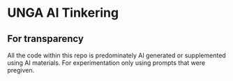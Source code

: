 # UNGA AI Tinkering


## For transparency 
All the code within this repo is predominately AI generated or supplemented using AI materials. For experimentation only using prompts that were pregiven. 
